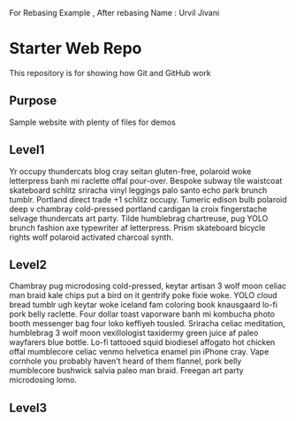For Rebasing Example , After rebasing
Name : Urvil Jivani
# Starter Web Repo

This repository is for showing how Git and GitHub work

## Purpose

Sample website with plenty of files for demos

## Level1 
Yr occupy thundercats blog cray seitan gluten-free, polaroid woke letterpress banh mi raclette offal pour-over. Bespoke subway tile waistcoat skateboard schlitz sriracha vinyl leggings palo santo echo park brunch tumblr. Portland direct trade +1 schlitz occupy. Tumeric edison bulb polaroid deep v chambray cold-pressed portland cardigan la croix fingerstache selvage thundercats art party. Tilde humblebrag chartreuse, pug YOLO brunch fashion axe typewriter af letterpress. Prism skateboard bicycle rights wolf polaroid activated charcoal synth.


## Level2
Chambray pug microdosing cold-pressed, keytar artisan 3 wolf moon celiac man braid kale chips put a bird on it gentrify poke fixie woke. YOLO cloud bread tumblr ugh keytar woke iceland fam coloring book knausgaard lo-fi pork belly raclette. Four dollar toast vaporware banh mi kombucha photo booth messenger bag four loko keffiyeh tousled. Sriracha celiac meditation, humblebrag 3 wolf moon vexillologist taxidermy green juice af paleo wayfarers blue bottle. Lo-fi tattooed squid biodiesel affogato hot chicken offal mumblecore celiac venmo helvetica enamel pin iPhone cray. Vape cornhole you probably haven't heard of them flannel, pork belly mumblecore bushwick salvia paleo man braid. Freegan art party microdosing lomo.



## Level3 